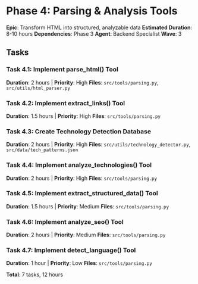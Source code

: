 # Phase 4: Parsing & Analysis Tools

**Epic**: Transform HTML into structured, analyzable data
**Estimated Duration**: 8-10 hours
**Dependencies**: Phase 3
**Agent**: Backend Specialist
**Wave**: 3

## Tasks

### Task 4.1: Implement parse_html() Tool
**Duration**: 2 hours | **Priority**: High
**Files**: `src/tools/parsing.py`, `src/utils/html_parser.py`

### Task 4.2: Implement extract_links() Tool
**Duration**: 1.5 hours | **Priority**: High
**Files**: `src/tools/parsing.py`

### Task 4.3: Create Technology Detection Database
**Duration**: 2 hours | **Priority**: High
**Files**: `src/utils/technology_detector.py`, `src/data/tech_patterns.json`

### Task 4.4: Implement analyze_technologies() Tool
**Duration**: 2 hours | **Priority**: High
**Files**: `src/tools/parsing.py`

### Task 4.5: Implement extract_structured_data() Tool
**Duration**: 1.5 hours | **Priority**: Medium
**Files**: `src/tools/parsing.py`

### Task 4.6: Implement analyze_seo() Tool
**Duration**: 2 hours | **Priority**: Medium
**Files**: `src/tools/parsing.py`

### Task 4.7: Implement detect_language() Tool
**Duration**: 1 hour | **Priority**: Low
**Files**: `src/tools/parsing.py`

**Total**: 7 tasks, 12 hours
